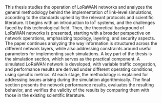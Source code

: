 This thesis studies the operation of LoRaWAN networks and analyzes the general methodology behind the implementation of link-level simulations, according to the standards upheld by the relevant protocols and scientific literature. It begins with an introduction to IoT systems, and the challenges faced by this technological field. Then, the theoretical background of LoRaWAN networks is presented, starting with a broader perspective on network operations, emphasizing topology, layering, and security aspects. The paper continues analyzing the way information is structured across the different network layers, while also addressing constraints around useful parameters for implementing such simulations. A key part of the thesis is the simulation section, which serves as the practical component. A simulated LoRaWAN network is developed, with variable traffic congestion, and performance results are derived under different operating conditions, using specific metrics. At each stage, the methodology is explained for addressing issues arising during the simulation algorithmically. The final section presents the network performance results, evaluates the resulting behavior, and verifies the validity of the results by comparing them with those in the existing scientific literature.
